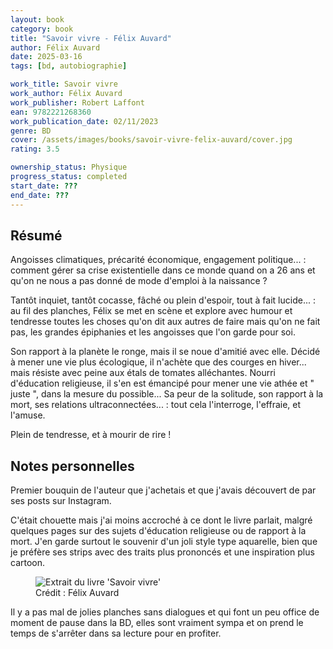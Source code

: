 ```yaml
---
layout: book
category: book
title: "Savoir vivre - Félix Auvard"
author: Félix Auvard
date: 2025-03-16
tags: [bd, autobiographie]

work_title: Savoir vivre
work_author: Félix Auvard
work_publisher: Robert Laffont
ean: 9782221268360
work_publication_date: 02/11/2023
genre: BD
cover: /assets/images/books/savoir-vivre-felix-auvard/cover.jpg
rating: 3.5

ownership_status: Physique
progress_status: completed
start_date: ???
end_date: ???
---
```

## Résumé
​Angoisses climatiques, précarité économique, engagement politique... : comment gérer sa crise existentielle dans ce monde quand on a 26 ans et qu'on ne nous a pas donné de mode d'emploi à la naissance ?

Tantôt inquiet, tantôt cocasse, fâché ou plein d'espoir, tout à fait lucide... : au fil des planches, Félix se met en scène et explore avec humour et tendresse toutes les choses qu'on dit aux autres de faire mais qu'on ne fait pas, les grandes épiphanies et les angoisses que l'on garde pour soi.

Son rapport à la planète le ronge, mais il se noue d'amitié avec elle. Décidé à mener une vie plus écologique, il n'achète que des courges en hiver... mais résiste avec peine aux étals de tomates alléchantes. Nourri d'éducation religieuse, il s'en est émancipé pour mener une vie athée et " juste ", dans la mesure du possible... Sa peur de la solitude, son rapport à la mort, ses relations ultraconnectées... : tout cela l'interroge, l'effraie, et l'amuse.

Plein de tendresse, et à mourir de rire !

## Notes personnelles
Premier bouquin de l'auteur que j'achetais et que j'avais découvert de par ses posts sur Instagram.

C'était chouette mais j'ai moins accroché à ce dont le livre parlait, malgré quelques pages sur des sujets d'éducation religieuse ou de rapport à la mort. J'en garde surtout le souvenir d'un joli style type aquarelle, bien que je préfère ses strips avec des traits plus prononcés et une inspiration plus cartoon.

<figure>
  <img src="{{ '/assets/images/books/savoir-vivre-felix-auvard/extrait.jpeg' | relative_url }}" alt="Extrait du livre 'Savoir vivre'">
  <figcaption>Crédit : Félix Auvard</figcaption>
</figure>


Il y a pas mal de jolies planches sans dialogues et qui font un peu office de moment de pause dans la BD, elles sont vraiment sympa et on prend le temps de s'arrêter dans sa lecture pour en profiter.